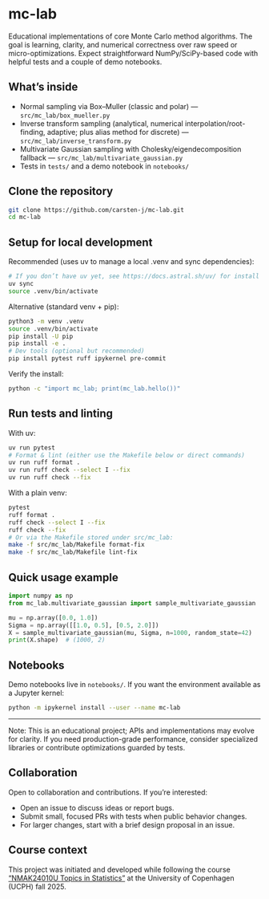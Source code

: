 # mc-lab

Educational implementations of core Monte Carlo method algorithms. The goal is learning, clarity, and numerical correctness over raw speed or micro-optimizations. Expect straightforward NumPy/SciPy-based code with helpful tests and a couple of demo notebooks.

## What’s inside

- Normal sampling via Box–Muller (classic and polar) — `src/mc_lab/box_mueller.py`
- Inverse transform sampling (analytical, numerical interpolation/root-finding, adaptive; plus alias method for discrete) — `src/mc_lab/inverse_transform.py`
- Multivariate Gaussian sampling with Cholesky/eigendecomposition fallback — `src/mc_lab/multivariate_gaussian.py`
- Tests in `tests/` and a demo notebook in `notebooks/`

## Clone the repository

```bash
git clone https://github.com/carsten-j/mc-lab.git
cd mc-lab
```

## Setup for local development

Recommended (uses uv to manage a local .venv and sync dependencies):

```bash
# If you don’t have uv yet, see https://docs.astral.sh/uv/ for install options
uv sync
source .venv/bin/activate
```

Alternative (standard venv + pip):

```bash
python3 -m venv .venv
source .venv/bin/activate
pip install -U pip
pip install -e .
# Dev tools (optional but recommended)
pip install pytest ruff ipykernel pre-commit
```

Verify the install:

```bash
python -c "import mc_lab; print(mc_lab.hello())"
```

## Run tests and linting

With uv:

```bash
uv run pytest
# Format & lint (either use the Makefile below or direct commands)
uv run ruff format .
uv run ruff check --select I --fix
uv run ruff check --fix
```

With a plain venv:

```bash
pytest
ruff format .
ruff check --select I --fix
ruff check --fix
# Or via the Makefile stored under src/mc_lab:
make -f src/mc_lab/Makefile format-fix
make -f src/mc_lab/Makefile lint-fix
```

## Quick usage example

```python
import numpy as np
from mc_lab.multivariate_gaussian import sample_multivariate_gaussian

mu = np.array([0.0, 1.0])
Sigma = np.array([[1.0, 0.5], [0.5, 2.0]])
X = sample_multivariate_gaussian(mu, Sigma, n=1000, random_state=42)
print(X.shape)  # (1000, 2)
```

## Notebooks

Demo notebooks live in `notebooks/`. If you want the environment available as a Jupyter kernel:

```bash
python -m ipykernel install --user --name mc-lab
```

---

Note: This is an educational project; APIs and implementations may evolve for clarity. If you need production-grade performance, consider specialized libraries or contribute optimizations guarded by tests.

## Collaboration

Open to collaboration and contributions. If you’re interested:
- Open an issue to discuss ideas or report bugs.
- Submit small, focused PRs with tests when public behavior changes.
- For larger changes, start with a brief design proposal in an issue.

## Course context

This project was initiated and developed while following the course [“NMAK24010U Topics in Statistics”](https://kurser.ku.dk/course/nmak24010u/) at the University of Copenhagen (UCPH) fall 2025.
